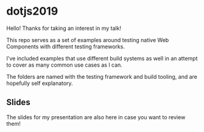 # dotjs2019

Hello! Thanks for taking an interest in my talk!

This repo serves as a set of examples around testing native Web Components with different testing frameworks.

I've included examples that use different build systems as well in an attempt to cover as many common use cases as I can.

The folders are named with the testing framework and build tooling, and are hopefully self explanatory.

## Slides

The slides for my presentation are also here in case you want to review them!
